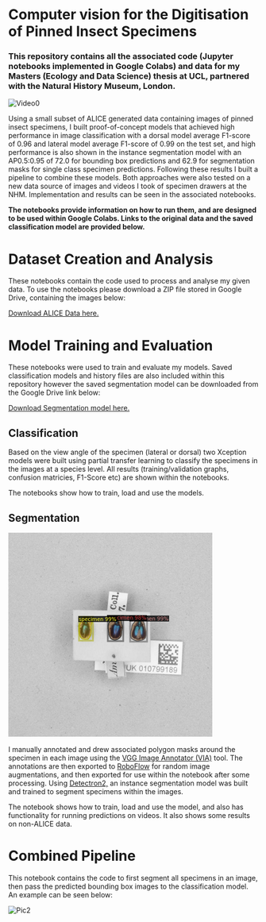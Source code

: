 # Computer vision for the Digitisation of Pinned Insect Specimens

### This repository contains all the associated code (Jupyter notebooks implemented in Google Colabs)  and data for my Masters (Ecology and Data Science) thesis at UCL, partnered with the Natural History Museum, London.

![Video0](https://github.com/adamgarai98/UCL_MSc_Project/blob/main/Misc/video0.gif)


Using a small subset of ALICE generated data containing images of pinned insect specimens, I built proof-of-concept models that achieved high performance in image classification with a dorsal model average F1-score of 0.96 and lateral model average F1-score of 0.99 on the test set, and high performance is also shown in the instance segmentation model with an AP0.5:0.95 of 72.0 for bounding box predictions and 62.9 for segmentation masks for single class specimen predictions. Following these results I built a pipeline to combine these models. Both approaches were also tested on a new data source of images and videos I took of specimen drawers at the NHM. Implementation and results can be seen in the associated notebooks.

**The notebooks provide information on how to run them, and are designed to be used within Google Colabs. Links to the original data and the saved classification model are provided below.**

# Dataset Creation and Analysis
  
  These notebooks contain the code used to process and analyse my given data. To use the notebooks please download a ZIP file stored in Google Drive, containing the images below:
 
[Download ALICE Data here.](https://drive.google.com/file/d/1e0UFL_vnp1OShL90CNA_9ci6WYUIc28x/view?usp=sharing)

# Model Training and Evaluation
These notebooks were used to train and evaluate my models. Saved classification models and history files are also included within this repository however the saved segmentation model can be downloaded from the Google Drive link below:

[Download Segmentation model here.](https://drive.google.com/file/d/1u2TuhlPGwn5A3oZDE6HO_wXwz0gxnorl/view?usp=sharing)

## Classification
Based on the view angle of the specimen (lateral or dorsal) two Xception models were built using partial transfer learning to classify the specimens in the images at a species level. All results (training/validation graphs, confusion matricies, F1-Score etc) are shown within the notebooks.

The notebooks show how to train, load and use the models.

## Segmentation
![Pic1](https://github.com/adamgarai98/UCL_MSc_Project/blob/main/Misc/three_crop.png)

I manually annotated and drew associated polygon masks around the specimen in each image using the [VGG Image Annotator (VIA)](https://www.robots.ox.ac.uk/~vgg/software/via/) tool. The annotations are then exported to [RoboFlow](https://roboflow.com/) for random image augmentations, and then exported for use within the notebook after some processing. Using [Detectron2,](https://github.com/facebookresearch/detectron2) an instance segmentation model was built and trained to segment specimens within the images. 

The notebook shows how to train, load and use the model, and also has functionality for running predictions on videos. It also shows some results on non-ALICE data.

# Combined Pipeline
This notebook contains the code to first segment all specimens in an image, then pass the predicted bounding box images to the classification model. An example can be seen below:

![Pic2](https://github.com/adamgarai98/UCL_MSc_Project/blob/main/Misc/Picture1.png)
